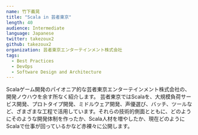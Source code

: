 ```yaml
---
name: 竹下義晃
title: "Scala in 芸者東京"
length: 40
audience: Intermediate
language: Japanese
twitter: takezoux2
github: takezoux2
organization: 芸者東京エンターテインメント株式会社
tags:
  - Best Practices
  - DevOps
  - Software Design and Architecture
---
```

Scalaゲーム開発のパイオニア的な芸者東京エンターテインメント株式会社の、開発ノウハウを余す所なく紹介します。
芸者東京ではScalaを、大規模負荷サービス開発、プロトタイプ開発、ミドルウェア開発、声優選び、バッチ、ツールなど、ざまざまな工程で活用しています。それらの技術的側面とともに、どのようにそのような開発体制を作ったか、Scala人材を増やしたか、現在どのようにScalaで仕事が回っているかなど赤裸々に公開します。
